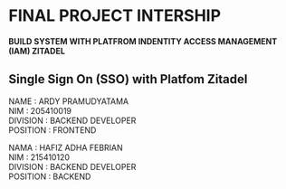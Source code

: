 # FINAL PROJECT INTERSHIP

#### BUILD SYSTEM WITH PLATFROM INDENTITY ACCESS MANAGEMENT (IAM) ZITADEL

## Single Sign On (SSO) with Platfom Zitadel

NAME : ARDY PRAMUDYATAMA \
NIM : 205410019 \
DIVISION : BACKEND DEVELOPER \
POSITION : FRONTEND

NAMA : HAFIZ ADHA FEBRIAN \
NIM : 215410120\
DIVISION : BACKEND DEVELOPER \
POSITION : BACKEND
